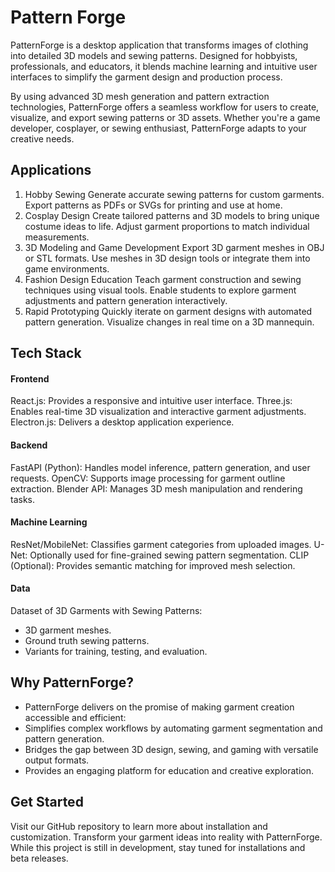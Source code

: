# Pattern Forge
PatternForge is a desktop application that transforms images of clothing into detailed 3D models and sewing patterns. Designed for hobbyists, professionals, and educators, it blends machine learning and intuitive user interfaces to simplify the garment design and production process.

By using advanced 3D mesh generation and pattern extraction technologies, PatternForge offers a seamless workflow for users to create, visualize, and export sewing patterns or 3D assets. Whether you're a game developer, cosplayer, or sewing enthusiast, PatternForge adapts to your creative needs.

## Applications
1. Hobby Sewing
Generate accurate sewing patterns for custom garments.
Export patterns as PDFs or SVGs for printing and use at home.
2. Cosplay Design
Create tailored patterns and 3D models to bring unique costume ideas to life.
Adjust garment proportions to match individual measurements.
3. 3D Modeling and Game Development
Export 3D garment meshes in OBJ or STL formats.
Use meshes in 3D design tools or integrate them into game environments.
4. Fashion Design Education
Teach garment construction and sewing techniques using visual tools.
Enable students to explore garment adjustments and pattern generation interactively.
5. Rapid Prototyping
Quickly iterate on garment designs with automated pattern generation.
Visualize changes in real time on a 3D mannequin.


## Tech Stack
#### Frontend
React.js: Provides a responsive and intuitive user interface.
Three.js: Enables real-time 3D visualization and interactive garment adjustments.
Electron.js: Delivers a desktop application experience.

#### Backend
FastAPI (Python): Handles model inference, pattern generation, and user requests.
OpenCV: Supports image processing for garment outline extraction.
Blender API: Manages 3D mesh manipulation and rendering tasks.

#### Machine Learning
ResNet/MobileNet: Classifies garment categories from uploaded images.
U-Net: Optionally used for fine-grained sewing pattern segmentation.
CLIP (Optional): Provides semantic matching for improved mesh selection.

#### Data
Dataset of 3D Garments with Sewing Patterns:
- 3D garment meshes.
- Ground truth sewing patterns.
- Variants for training, testing, and evaluation.

## Why PatternForge?
- PatternForge delivers on the promise of making garment creation accessible and efficient:
- Simplifies complex workflows by automating garment segmentation and pattern generation.
- Bridges the gap between 3D design, sewing, and gaming with versatile output formats.
- Provides an engaging platform for education and creative exploration.

## Get Started
Visit our GitHub repository to learn more about installation and customization. Transform your garment ideas into reality with PatternForge. While this project is still in development, stay tuned for installations and beta releases.
